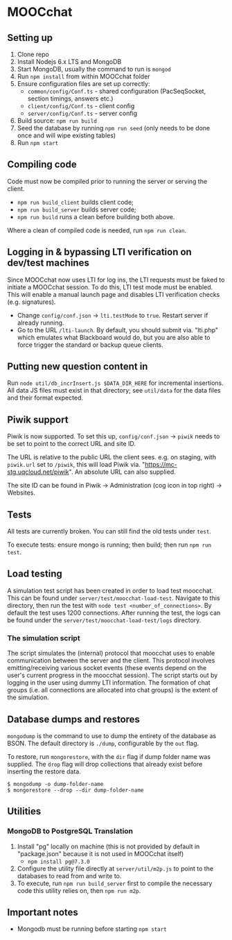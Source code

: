 # MOOCchat

## Setting up

1. Clone repo
2. Install Nodejs 6.x LTS and MongoDB
3. Start MongoDB, usually the command to run is `mongod`
4. Run `npm install` from within MOOCchat folder
5. Ensure configuration files are set up correctly:
   * `common/config/Conf.ts` - shared configuration (PacSeqSocket, section timings, answers etc.)
   * `client/config/Conf.ts` - client config
   * `server/config/Conf.ts` - server config
6. Build source: `npm run build`
7. Seed the database by running `npm run seed` (only needs to be done once and will wipe existing tables)
8. Run `npm start`

## Compiling code
Code must now be compiled prior to running the server or serving the client.

* `npm run build_client` builds client code;
* `npm run build_server` builds server code;
* `npm run build` runs a clean before building both above.

Where a clean of compiled code is needed, run `npm run clean`.

## Logging in & bypassing LTI verification on dev/test machines
Since MOOCchat now uses LTI for log ins, the LTI requests must be faked to initiate a MOOCchat session.
To do this, LTI test mode must be enabled. This will enable a manual launch page and disables LTI verification checks (e.g. signatures).

* Change `config/conf.json` -> `lti.testMode` to `true`. Restart server if already running.
* Go to the URL `/lti-launch`. By default, you should submit via. "lti.php" which emulates what Blackboard would do, but you are also able to force trigger the standard or backup queue clients.

## Putting new question content in
Run `node util/db_incrInsert.js $DATA_DIR_HERE` for incremental insertions. All data JS files must exist in that directory; see `util/data` for the data files and their format expected.

## Piwik support
Piwik is now supported. To set this up, `config/conf.json` -> `piwik` needs to be set to point to the correct URL and site ID.

The URL is relative to the public URL the client sees. e.g. on staging, with `piwik.url` set to `/piwik`, this will load Piwik via. "https://mc-stg.uqcloud.net/piwik".
An absolute URL can also supplied.

The site ID can be found in Piwik -> Administration (cog icon in top right) -> Websites.

## Tests
All tests are currently broken. You can still find the old tests under `test`.

To execute tests: ensure mongo is running; then build; then run `npm run test`.

## Load testing

A simulation test script has been created in order to load test moocchat. This can be found under `server/test/moocchat-load-test`. Navigate to this directory, then run the test with `node test <number_of_connections>`. By default the test uses 1200 connections. After running the test, the logs can be found under the `server/test/moocchat-load-test/logs` directory.

### The simulation script
The script simulates the (internal) protocol that moocchat uses to enable communication between the server and the client. This protocol involves emitting/receiving various socket events (these events depend on the user's current progress in the moocchat session). The script starts out by logging in the user using dummy LTI information. The formation of chat groups (i.e. all connections are allocated into chat groups) is the extent of the simulation.

## Database dumps and restores
`mongodump` is the command to use to dump the entirety of the database as BSON. The default directory is `./dump`, configurable by the `out` flag.

To restore, run `mongorestore`, with the `dir` flag if dump folder name was supplied. The `drop` flag will drop collections that already exist before inserting the restore data. 

    $ mongodump -o dump-folder-name
    $ mongorestore --drop --dir dump-folder-name

## Utilities
### MongoDB to PostgreSQL Translation
1. Install "pg" locally on machine (this is not provided by default in 
   "package.json" because it is not used in MOOCchat itself)
   * `npm install pg@7.3.0`
2. Configure the utility file directly at `server/util/m2p.js` to point to the
   databases to read from and write to.
3. To execute, run `npm run build_server` first to compile the necessary code 
   this utility relies on, then `npm run m2p`.

## Important notes
* Mongodb must be running before starting `npm start`
